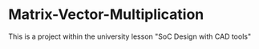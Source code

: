 # Matrix-Vector-Multiplication
This is a project within the university lesson "SoC Design with CAD tools"

